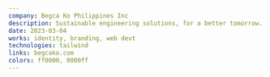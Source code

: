 ```yaml
---
company: Begca Ko Philippines Inc
description: Sustainable engineering solutions, for a better tomorrow.
date: 2023-03-04
works: identity, branding, web devt
technologies: tailwind
links: begcako.com
colors: ff0000, 0000ff
---
```

